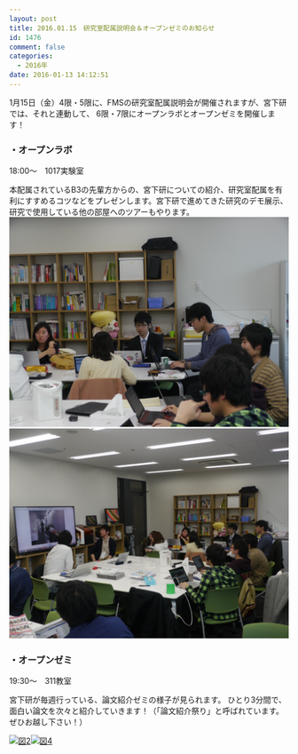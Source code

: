 ```yaml
---
layout: post
title: 2016.01.15　研究室配属説明会＆オープンゼミのお知らせ
id: 1476
comment: false
categories:
  - 2016年
date: 2016-01-13 14:12:51
---
```


1月15日（金）4限・5限に、FMSの研究室配属説明会が開催されますが、宮下研では、それと連動して、
6限・7限にオープンラボとオープンゼミを開催します！

### ・オープンラボ
18:00～　1017実験室

本配属されているB3の先輩方からの、宮下研についての紹介、研究室配属を有利にすすめるコツなどをプレゼンします。宮下研で進めてきた研究のデモ展示、研究で使用している他の部屋へのツアーもやります。
[![p1340131_16800542887_o](/wp-content/uploads/2016/01/p1340131_16800542887_o.jpg)](/wp-content/uploads/2016/01/p1340131_16800542887_o.jpg)[![p1340139_16385530224_o](/wp-content/uploads/2016/01/p1340139_16385530224_o.jpg)](/wp-content/uploads/2016/01/p1340139_16385530224_o.jpg)

### ・オープンゼミ
19:30～　311教室

宮下研が毎週行っている、論文紹介ゼミの様子が見られます。
ひとり3分間で、面白い論文を次々と紹介していきます！（「論文紹介祭り」と呼ばれています。ぜひお越し下さい！）

[![図2](/wp-content/uploads/2016/01/図21.png)](/wp-content/uploads/2016/01/図21.png)[![図4](/wp-content/uploads/2016/01/図4.png)](/wp-content/uploads/2016/01/図4.png)
